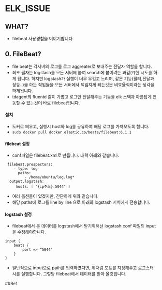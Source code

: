 # ELK_ISSUE

## WHAT?
+ filebeat 사용경험을 이야기합니다.

## 0. FileBeat?
+ file beat는 각서버의 로그를 로그 aggreater로  보내주는 전달자 역할을 합니다. 
+ 최초 필자는 logstash를 모든 서버에 붙여 search에 붙이려는 과감(?)한 시도를 하게 됩니다. 하지만 logstash가 실행이 너무 무겁고 느리며, 같은 기능(필터,전달과정등..)을 하는 작업들을 모든 서버에서 책임지게 되는것은 비효율적이라는 생각을 하게됩니다.
+ tdagent의 fluentd 같이 가볍고 로그만 전달해주는 기능을 elk 스택과 아름답게 연동할 수 있는것이 바로 filebeat입니다.

#### 설치
+ 도커로 띄우고, 실행시 host와 log를 공유하여 해당 로그를 가져오도록 합니다. 
+ `sudo docker pull docker.elastic.co/beats/filebeat:6.1.1`

#### filebeat 설정
+ conf파일은 filebeat.xml로 만듭니다. 대략 아래와 같습니다.

```
 filebeat.prospectors:
    - type: log
      paths:
         - /home/ubuntu/log.log*
  output.logstash:
     hosts: [ "{ip주소}:5044" ]
```
+ 여러 옵션들이 있겠지만, 간단하게 위와 같습니다. 
+ 해당 paths에 로그를 line by line 으로 아래의 logstash 서버에게 전송합니다. 


#### logstash 설정
+ filebeat에서 온 데이터를 logstash에서 받기위해선 logstash.conf 파일의 input을 수정해야합니다.

```
input {
    beats {
        port => “5044"
    }
}
```

+  일반적으로 input으로 path를 입력하였다면, 위처럼 포트를 지정해주고 로그스태시를 실행합니다. 그렇담 filebeat에서 데이터를 받아 올것입니다.


##Ref
